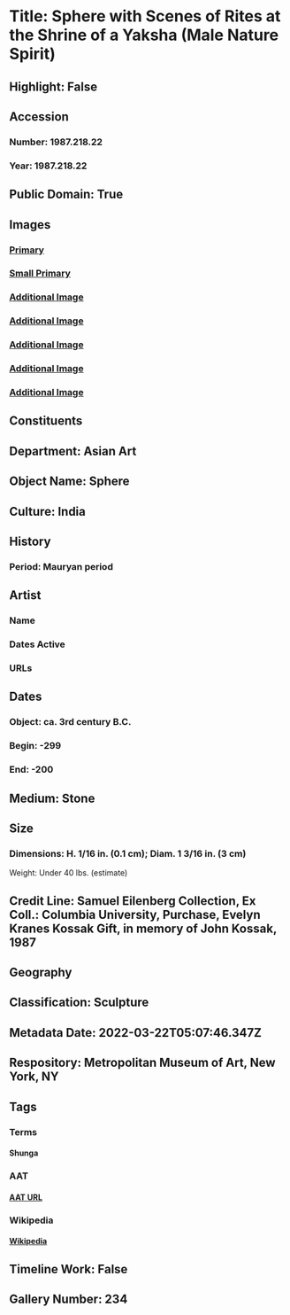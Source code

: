 # Title: Sphere with Scenes of Rites at the Shrine of a Yaksha (Male Nature Spirit)
## Highlight: False
## Accession
### Number: 1987.218.22
### Year: 1987.218.22
## Public Domain: True
## Images
### [Primary](https://images.metmuseum.org/CRDImages/as/original/DP-18252-030.jpg)
### [Small Primary](https://images.metmuseum.org/CRDImages/as/web-large/DP-18252-030.jpg)
### [Additional Image](https://images.metmuseum.org/CRDImages/as/original/DP-18252-031.jpg)
### [Additional Image](https://images.metmuseum.org/CRDImages/as/original/DP-18252-032.jpg)
### [Additional Image](https://images.metmuseum.org/CRDImages/as/original/DP-18252-033.jpg)
### [Additional Image](https://images.metmuseum.org/CRDImages/as/original/DP-18252-034.jpg)
### [Additional Image](https://images.metmuseum.org/CRDImages/as/original/DP-18252-035.jpg)
## Constituents
## Department: Asian Art
## Object Name: Sphere
## Culture: India
## History
### Period: Mauryan period
## Artist
### Name
### Dates Active
### URLs
## Dates
### Object: ca. 3rd century B.C.
### Begin: -299
### End: -200
## Medium: Stone
## Size
### Dimensions: H. 1/16 in. (0.1 cm); Diam. 1 3/16 in. (3 cm)
Weight: Under 40 lbs. (estimate)
## Credit Line: Samuel Eilenberg Collection, Ex Coll.: Columbia University, Purchase, Evelyn Kranes Kossak Gift, in memory of John Kossak, 1987
## Geography
## Classification: Sculpture
## Metadata Date: 2022-03-22T05:07:46.347Z
## Respository: Metropolitan Museum of Art, New York, NY
## Tags
### Terms
#### Shunga
### AAT
#### [AAT URL](http://vocab.getty.edu/page/aat/300018880)
### Wikipedia
#### [Wikipedia]()
## Timeline Work: False
## Gallery Number: 234